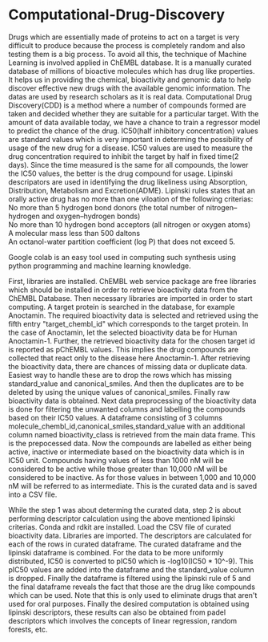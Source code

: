 # Computational-Drug-Discovery
Drugs which are essentially made of proteins to act on a target is very difficult to produce because the process is completely random and also testing them is a big process. To avoid all this, the technique of Machine Learning is involved applied in ChEMBL database. It is a manually curated database of millions of bioactive molecules which has drug like properties. It helps us in providing the chemical, bioactivity and genomic data to help discover effective new drugs with the available genomic information. The datas are used by research scholars as it is real data.
Computational Drug Discovery(CDD) is a method where a number of compounds formed are taken and decided whether they are suitable for a particular target. With the amount of data available today, we have a chance to train a regressor model to predict the chance of the drug. IC50(half inhibitory concentration) values are standard values which is very important in determing the possibility of usage of the new drug for a disease. IC50 values are used to measure the drug concentration required to inhibit the target by half in fixed time(2 days). Since the time measured is the same for all compounds, the lower the IC50 values, the better is the drug compound for usage. Lipinski descripators are used in identifying the drug likeliness using Absorption, Distribution, Metabolism and Excretion(ADME). Lipinski rules states that an orally active drug has no more than one viloation of the following criterias:                                                                                                                                                 
No more than 5 hydrogen bond donors (the total number of nitrogen–hydrogen and oxygen–hydrogen bonds)                                                                             
No more than 10 hydrogen bond acceptors (all nitrogen or oxygen atoms)                                                                                                           
A molecular mass less than 500 daltons                                                                                                                                           
An octanol-water partition coefficient (log P) that does not exceed 5.

Google colab is an easy tool used in computing such synthesis using python programming and machine learning knowledge.

First, libraries are installed. ChEMBL web service package are free libraries which should be installed in order to retrieve bioactivity data from the ChEMBL Database. Then necessary libraries are imported in order to start computing.
A target protein is searched in the database, for example Anoctamin. The required bioactivity data is selected and retrieved using the fifth entry "target_chembl_id" which corresponds to the target protein. In the case of Anoctamin, let the selected bioactivity data be for Human Anoctamin-1.
Further, the retrieved bioactivity data for the chosen target id is reported as pChEMBL values. This implies the drug compounds are collected that react only to the disease here Anoctamin-1. After retrieving the bioactivity data, there are chances of missing data or duplicate data. Easiest way to handle these are to drop the rows which has missing standard_value and canonical_smiles. And then the duplicates are to be deleted by using the unique values of canonical_smiles. Finally raw bioactivity data is obtained.
Next data preprocessing of the bioactivity data is done for filtering the unwanted columns and labelling the compounds based on their IC50 values. A dataframe consisting of 3 columns molecule_chembl_id,canonical_smiles,standard_value with an additional column named bioactivity_class is retrieved from the main data frame. This is the prepocessed data. Now the compounds are labelled as either being active, inactive or intermediate based on the bioactivity data which is in IC50 unit. Compounds having values of less than 1000 nM will be considered to be active while those greater than 10,000 nM will be considered to be inactive. As for those values in between 1,000 and 10,000 nM will be referred to as intermediate. This is the curated data and is saved into a CSV file.

While the step 1 was about determing the curated data, step 2 is about performing descriptor calculation using the above mentioned lipinski criterias. Conda and rdkit are installed. Load the CSV file of curated bioactivity data. Libraries are imported. The descriptors are calculated for each of the rows in curated dataframe. The curated dataframe and the lipinski dataframe is combined.
For the data to be more uniformly distributed, IC50 is converted to pIC50 which is -log10(IC50 * 10^-9). This pIC50 values are added into the dataframe and the standard_value column is dropped. Finally the dataframe is filtered using the lipinski rule of 5 and the final dataframe reveals the fact that those are the drug like compounds which can be used. Note that this is only used to eliminate drugs that aren't used for oral purposes.
Finally the desired computation is obtained using lipinski descriptors, these results can also be obtained from padel descriptors which involves the concepts of linear regression, random forests, etc.
